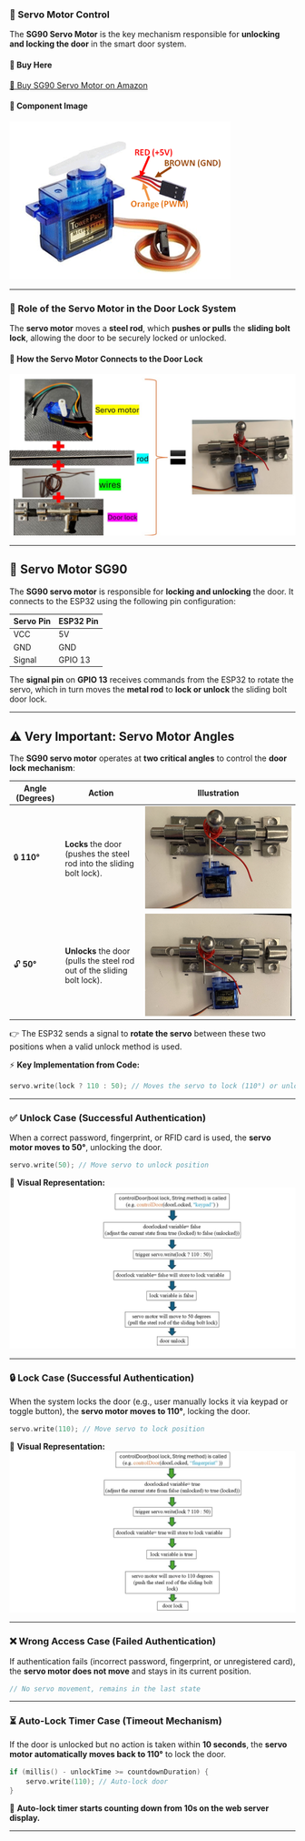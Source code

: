 ### **🔄 Servo Motor Control**
The **SG90 Servo Motor** is the key mechanism responsible for **unlocking and locking the door** in the smart door system.

#### **🛒 Buy Here**
[🔗 Buy SG90 Servo Motor on Amazon](https://www.amazon.co.uk/Geared-Compatible-Arduino-Projects-Raspberry/dp/B0DRFCFWT2/ref=sr_1_1_sspa?dib=eyJ2IjoiMSJ9.eJdCue8wRYZOWumPf2F_0IXqHXtMphoFaz7lwEcx5AAGsoEXelEwz1qYj68epFg2V2RzX17eZ1G3f5mW43nOgJkIu0kb6XxsrfYZH_KZvsb5keTTrhFUUQalPdjmZPPsnP-gfFU4Pr_MsUAUfEbYEuzTYexJKwhEBALoOeM4TvG51fwMXnLN3h9W-_2CKkiYPNupOmsAJeXzfG17BQ0WixMz4237dv3fm0-42A6BAhcWWLofjnhBCYc9SEQvok5p3lXEoeBMW7y1P8x5HGW3OMS4oLmXzLAqS6MCktn5AnU._H4W4-Y0YmUKhS_B8mo606woGC2SVUx41fzAjR6HlNI&dib_tag=se&keywords=servo+sg90&qid=1738209640&sr=8-1-spons&sp_csd=d2lkZ2V0TmFtZT1zcF9hdGY&psc=1) 
#### **📸 Component Image**
![SG90 Servo Motor](https://github.com/Hotsunlok/ESP32-smart-door-system/blob/48c461fd77a8ed1667eb8eb9cc37e306ed4d006d/Servo-Motor-Wires.png) 

---

### **🔑 Role of the Servo Motor in the Door Lock System**
The **servo motor** moves a **steel rod**, which **pushes or pulls** the **sliding bolt lock**, allowing the door to be securely locked or unlocked.

#### **📸 How the Servo Motor Connects to the Door Lock**
![Servo Motor Door Lock Mechanism](https://github.com/Hotsunlok/ESP32-smart-door-system/blob/e42f3587dad0d0657aba5c3ec854f671800a46de/smartdoorsystempics.jpg) 

---
## 🔄 Servo Motor SG90

The **SG90 servo motor** is responsible for **locking and unlocking** the door. It connects to the ESP32 using the following pin configuration:

| **Servo Pin** | **ESP32 Pin** |
|--------------|--------------|
| VCC          | 5V           |
| GND          | GND          |
| Signal       | GPIO 13      |

The **signal pin** on **GPIO 13** receives commands from the ESP32 to rotate the servo, which in turn moves the **metal rod** to **lock or unlock** the sliding bolt door lock.

---
## ⚠️ **Very Important: Servo Motor Angles**
The **SG90 servo motor** operates at **two critical angles** to control the **door lock mechanism**:

| **Angle (Degrees)** | **Action** | **Illustration** |
|-------------------|-------------|------------------|
| 🔒 **110°**      | **Locks** the door (pushes the steel rod into the sliding bolt lock). | ![Lock Image](https://github.com/Hotsunlok/ESP32-smart-door-system/blob/b771f2b44acf9b4b0041627e9e5df04f746e2685/IMG_8309.jpg) |
| 🔓 **50°**       | **Unlocks** the door (pulls the steel rod out of the sliding bolt lock). | ![Unlock Image](https://github.com/Hotsunlok/ESP32-smart-door-system/blob/44a2e72f55b34a9cd8817ceafbf4adc12930e55f/IMG_8311.jpg) |


👉 The ESP32 sends a signal to **rotate the servo** between these two positions when a valid unlock method is used.

⚡ **Key Implementation from Code:**
```cpp
servo.write(lock ? 110 : 50); // Moves the servo to lock (110°) or unlock (50°)
```
---
### ✅ Unlock Case (Successful Authentication)
When a correct password, fingerprint, or RFID card is used, the **servo motor moves to 50°**, unlocking the door.

```cpp
servo.write(50); // Move servo to unlock position
```

📌 **Visual Representation:**
![Unlock Flow](https://github.com/Hotsunlok/ESP32-smart-door-system/blob/fc451fee8161c6a70298a61cfaf564ad6ce5002c/servomotorunlock.jpg)

---

### 🔒 Lock Case (Successful Authentication)
When the system locks the door (e.g., user manually locks it via keypad or toggle button), the **servo motor moves to 110°**, locking the door.

```cpp
servo.write(110); // Move servo to lock position
```

📌 **Visual Representation:**
![Lock Flow](https://github.com/Hotsunlok/ESP32-smart-door-system/blob/a70bdcffb018e069f23006e149ab38e9e3320131/servomotor_lock.jpg)

---

### ❌ Wrong Access Case (Failed Authentication)
If authentication fails (incorrect password, fingerprint, or unregistered card), the **servo motor does not move** and stays in its current position.

```cpp
// No servo movement, remains in the last state
```

---

### ⏳ Auto-Lock Timer Case (Timeout Mechanism)
If the door is unlocked but no action is taken within **10 seconds**, the **servo motor automatically moves back to 110°** to lock the door.

```cpp
if (millis() - unlockTime >= countdownDuration) {
    servo.write(110); // Auto-lock door
}
```

📌 **Auto-lock timer starts counting down from 10s on the web server display.**

---

